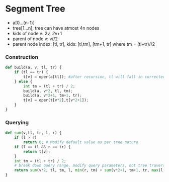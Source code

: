 # Segment Tree
* a[0...(n-1)]
* tree[1...n]; tree can have atmost 4n nodes
* kids of node v: 2*v, 2*v+1
* parent of node v: v//2
* parent node index: [tl, tr], kids: [tl,tm], [tm+1, tr] where tm = (tl+tr)//2

### Construction
```python
def build(a, v, tl, tr) {
    if (tl == tr) {
        t[v] = oper(a[tl]); #after recursion, tl will fall in corrected index v
    } else {
        int tm = (tl + tr) / 2;
        build(a, v*2, tl, tm);
        build(a, v*2+1, tm+1, tr);
        t[v] = oper(t[v*2],t[v*2+1]);
    }
}
```
### Querying
```python
def sum(v,tl, tr, l, r) {
    if (l > r) 
        return 0; # Modify default value as per tree nature
    if (l == tl && r == tr) {
        return t[v];
    }
    int tm = (tl + tr) / 2;
    # break down query range, modify query parameters, not tree traversal parameters
    return sum(v*2, tl, tm, l, min(r, tm) + sum(v*2+1, tm+1, tr, max(l, tm+1), r);
}
```


